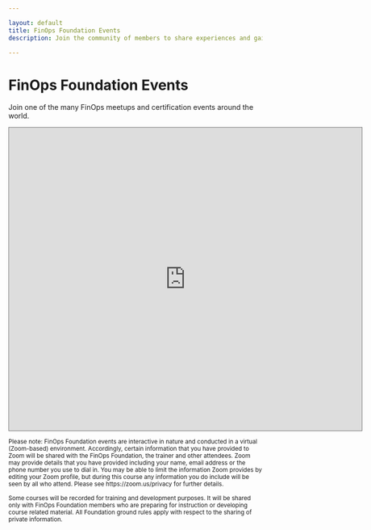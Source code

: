 ```yaml
---

layout: default
title: FinOps Foundation Events
description: Join the community of members to share experiences and gain FinOps certification at meetups and certification events around the world.

---
```


# FinOps Foundation Events

Join one of the many FinOps meetups and certification events around the world.

<iframe src="https://calendar.google.com/calendar/embed?height=300&wkst=1&bgcolor=%23ffffff&ctz=America%2FLos_Angeles&src=Zmlub3BzLm9yZ19hMGV0aDV2amZlcHRkMWQ5dTQ2bjN2OW1jZ0Bncm91cC5jYWxlbmRhci5nb29nbGUuY29t&color=%23AD1457&mode=AGENDA" style="border:solid 1px #777" width="700" height="600" frameborder="0" scrolling="no"></iframe>

<div class="mt-8">
	<p><small >Please note: FinOps Foundation events are interactive in nature and conducted in a virtual (Zoom-based) environment. Accordingly, certain information that you have provided to Zoom will be shared with the FinOps Foundation, the trainer and other attendees. Zoom may provide details that you have provided including your name, email address or the phone number you use to dial in. You may be able to limit the information Zoom provides by editing your Zoom profile, but during this course any information you do include will be seen by all who attend. Please see https://zoom.us/privacy for further details.</small></p>
	<p><small>Some courses will be recorded for training and development purposes. It will be shared only with FinOps Foundation members who are preparing for instruction or developing course related material. All Foundation ground rules apply with respect to the sharing of private information.</small></p>
</div>